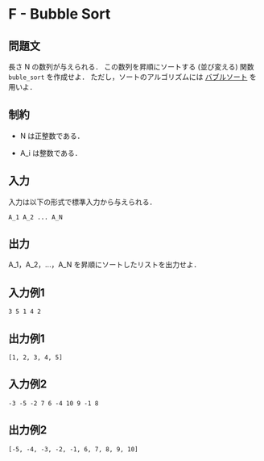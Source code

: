# F - Bubble Sort

## 問題文

長さ N の数列が与えられる．
この数列を昇順にソートする (並び変える) 関数 `buble_sort` を作成せよ．
ただし，ソートのアルゴリズムには [バブルソート](https://ja.wikipedia.org/wiki/%E3%83%90%E3%83%96%E3%83%AB%E3%82%BD%E3%83%BC%E3%83%88) を用いよ．

## 制約

- N は正整数である．

- A_i は整数である．

## 入力

入力は以下の形式で標準入力から与えられる．

```
A_1 A_2 ... A_N
```

## 出力

A_1，A_2，...，A_N を昇順にソートしたリストを出力せよ．

## 入力例1

```
3 5 1 4 2
```

## 出力例1

```
[1, 2, 3, 4, 5]
```

## 入力例2

```
-3 -5 -2 7 6 -4 10 9 -1 8
```

## 出力例2

```
[-5, -4, -3, -2, -1, 6, 7, 8, 9, 10]
```
